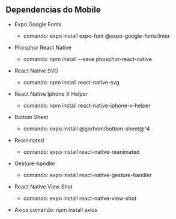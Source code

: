## Dependencias do Mobile

- Expo Google Fonts

  - comando:
    expo install expo-font @expo-google-fonts/inter

- Phosphor React Native

  - comando:
    npm install --save phosphor-react-native

- React Native SVG

  - comando:
    npm install react-native-svg

- React Native Iphone X Helper

  - comando:
    npm install react-native-iphone-x-helper

- Bottom Sheet

  - comando:
    expo install @gorhom/bottom-sheet@^4

- Reanimated

  - comando:
    expo install react-native-reanimated

- Gesture-handler

  - comando:
    expo install react-native-gesture-handler

- React Native View Shot
  - comando:
    expo install react-native-view-shot

- Axios
  comando:
    npm install axios
